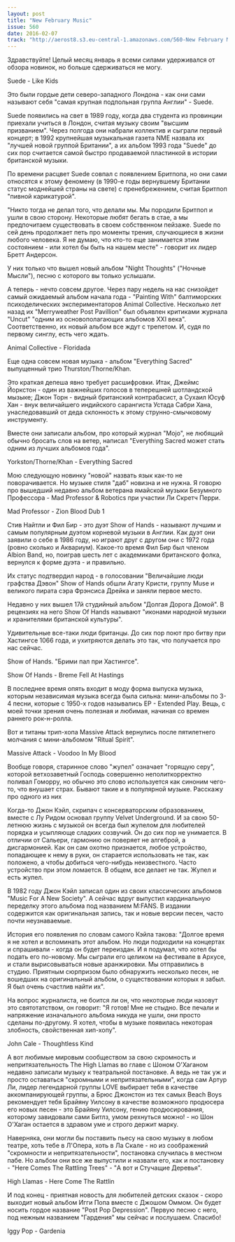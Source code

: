 ```yaml
---
layout: post
title: "New February Music"
issue: 560
date: 2016-02-07
track: "http://aerost8.s3.eu-central-1.amazonaws.com/560-New February Music.mp3"
---
```


Здравствуйте! Целый месяц январь я всеми силами удерживался от обзора новинок, но больше сдерживаться не могу.

Suede - Like Kids

Это были гордые дети северо-западного Лондона - как они сами называют себя "самая крупная подпольная группа Англии" - Suede.

Suede появились на свет в 1989 году, когда два студента из провинции приехали учиться в Лондон, считая музыку своим "высшим призванием". Через полгода они набрали коллектив и сыграли первый концерт; в 1992 крупнейшая музыкальная газета NME назвала их "лучшей новой группой Британии", а их альбом 1993 года "Suede" до сих пор считается самой быстро продаваемой пластинкой в истории британской музыки.

По времени расцвет Suede совпал с появлением Бритпопа, но они сами относятся к этому феномену (в 1990-е годы вернувшему Британии статус моднейшей страны на свете) с пренебрежением, считая Бритпоп "пивной карикатурой".

"Никто тогда не делал того, что делали мы. Мы породили Бритпоп и ушли в свою сторону. Некоторые любят бегать в стае, а мы предпочитаем существовать в своем собственном пейзаже. Suede по сей день продолжает петь про моменты трения, случающиеся в жизни любого человека. Я не думаю, что кто-то еще занимается этим состоянием - или хотел бы быть на нашем месте" - говорит их лидер Бретт Андерсон.

У них только что вышел новый альбом "Night Thoughts" ("Ночные Мысли"), песню с которого вы только услышали.

А теперь - нечто совсем другое. Через пару недель на нас снизойдет самый ожидаемый альбом начала года - "Painting With" балтиморских психоделических экспериментаторов Animal Collective. Несколько лет назад их "Merryweather Post Pavillion" был объявлен критиками журнала "Uncut" "одним из основополагающих альбомов XXI века". Соответственно, их новый альбом все ждут с трепетом. И, судя по первому синглу, есть чего ждать.

Animal Collective - Floridada

Еще одна совсем новая музыка - альбом "Everything Sacred" выпущенный трио Thurston/Thorne/Khan.

Это краткая депеша явно требует расшифровки. Итак, Джеймс Йоркстон - один из важнейших голосов в теперешней шотландской мызыке; Джон Торн - видный британский контрабасист, а Сухаил Юсуф Хан - внук величайшего индийского сарангиста Устада Сабри Хана, унаследовавший от деда склонность к этому струнно-смычковому инструменту.

Вместе они записали альбом, про который журнал "Mojo", не любящий обычно бросать слов на ветер, написал "Everything Sacred может стать одним из лучших альбомов года".

Yorkston/Thorne/Khan - Everything Sacred

Мою следующую новинку "новой" назвать язык как-то не поворачивается. Но музыке стиля "даб" новизна и не нужна. Я говорю про вышедший недавно альбом ветерана ямайской музыки Безумного Профессора - Mad Professor & Robotics при участии Ли Скретч Перри.

Mad Professor - Zion Blood Dub 1

Стив Найтли и Фил Бир - это дуэт Show of Hands - называют лучшим и самым популярным дуэтом корневой музыки в Англии. Как дуэт они заявили о себе в 1986 году, но играют друг с другом они с 1972 года (ровно сколько и Аквариум). Какое-то время Фил Бир был членом Albion Band, но, поиграв шесть лет с академиками британского фолка, вернулся к форме дуэта - и правильно.

Их статус подтвердил народ - в голосовании "Величайшие люди графства Дэвон" Show of Hands обшли Агату Кристи, группу Muse и великого пирата сэра Фрэнсиса Дрейка и заняли первое место.

Недавно у них вышел 17й студийный альбом "Долгая Дорога Домой". В рецензиях на него Show Of Hands называют "иконами народной музыки и хранителями британской культуры".

Удивительные все-таки люди британцы. До сих пор поют про битву при Хастингсе 1066 года, и ухитряются делать это так, что получается про нас сейчас.

Show of Hands. "Брими пал при Хастингсе".

Show Of Hands - Breme Fell At Hastings

В последнее время опять входит в моду форма выпуска музыка, которым независимая музыка всегда была сильна: мини-альбомы по 3-4 песни, которые с 1950-х годов назывались ЕP - Extended Play. Вещь, с моей точки зрения очень полезная и любимая, начиная со времен раннего рок-н-ролла.

Вот и титаны трип-хопа Massive Attack вернулись после пятилетнего молчания с мини-альбомом "Ritual Spirit".

Massive Attack - Voodoo In My Blood

Вообще говоря, старинное слово "жупел" означает "горящую серу", которой ветхозаветный Господь совершенно неполиткорректно поливал Гоморру, но обычно это слово используется как синоним чего-то, что внушает страх. Бывают такие и в популярной музыке. Расскажу про одного из них

Когда-то Джон Кэйл, скрипач с консерваторским образованием, вместе с Лу Ридом основал группу Velvet Underground. И за свою 50-летнюю жизнь с музыкой он всегда был жупелом для любителей порядка и усыпляюще сладких созвучий. Он до сих пор не унимается. В отличии от Сальери, гармонию он поверяет не алгеброй, а дисгармонией. Как он сам охотно признается, любое устройство, попадающее к нему в руки, он старается использовать не так, как положено, а чтобы добиться чего-нибудь неизвестного. Часто устройство при этом ломается. В общем, все делает не так. Жупел и есть жупел.

В 1982 году Джон Кэйл записал один из своих классических альбомов "Music Fоr A New Society". А сейчас вдруг выпустил кардинальную переделку этого альбома под названием M:FANS. В издании содержится как оригинальная запись, так и новые версии песен, часто почти неузнаваемые.

История его появления по словам самого Кэйла такова: "Долгое время я не хотел и вспоминать этот альбом. Но люди подходили на концертах и спрашивали - когда он будет переиздан. И я подумал, что хотел бы подать его по-новому. Мы сыграли его целиком на фестивале в Архусе, и стали вырисовываться новые аранжировки. Мы отправились в студию. Приятным сюрпризом было обнаружить несколько песен, не вошедших на оригинальный альбом, о существовании которых я забыл. Я был очень счастлив найти их".

На вопрос журналиста, не боится ли он, что некоторые люди назовут это святотатством, он говорит: "Я готов! Мне не стыдно. Все печали и напряжение изначального альбома никуда не ушли, они просто сделаны по-другому. Я хотел, чтобы в музыке появилась некоторая злобность, свойственная хип-хопу".

John Cale - Thoughtless Kind

А вот любимые мировым сообществом за свою скромность и непритязательность The High Llamas во главе с Шоном О'Хаганом недавно записали музыку к театральной постановке. А ведь не так уж и просто оставаться "скромными и непритязательными", когда сам Артур Ли, лидер легендарной группы LOVE выбирает тебя в качестве аккомпанирующей группы, а Брюс Джонстон из тех самых Beach Boys рекомендует тебя Брайяну Уилсону в качестве возможного продюсера его новых песен - это Брайяну Уилсону, гению продюсирования, которому завидовали сами Битлз, умом рехнуться можно! - но Шон О'Хаган остается в здравом уме и строго держит марку.

Наверняка, они могли бы поставить пьесу на свою музыку в любом театре, хоть тебе в Л'Опера, хоть в Ла Скале - но из соображений "скромности и непритязательности", постановка случилась в местном пабе. Но альбом они все же выпустили и назвали его, как и постановку - "Here Comes The Rattling Trees" - "А вот и Стучащие Деревья".

High Llamas - Here Come The Rattlin

И под конец - приятная новость для любителей детских сказок - скоро выходит новый альбом Игги Попа вместе с Джошом Оммом. Он будет носить гордое название "Post Pop Depression". Первую песню с него, под нежным названием "Гардения" мы сейчас и послушаем. Спасибо!

Iggy Pop - Gardenia
